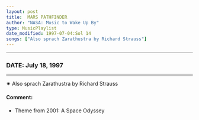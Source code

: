 ```yaml
---
layout: post
title:  MARS PATHFINDER
author: "NASA: Music to Wake Up By"
type: MusicPlaylist
date_modified: 1997-07-04:Sol 14
songs: ["Also sprach Zarathustra by Richard Strauss"]
---
```


----
### DATE: July 18, 1997
----
✷ Also sprach Zarathustra by Richard Strauss

#### Comment:
* Theme from 2001: A Space Odyssey



<br/>
<center>
	<a target="_blank"
	   href="https://twitter.com/intent/tweet?hashtags=Space,NASA,Playlist,NASAWakeupCalls,SpaceProgram&text={{ page.author}}, '{{ page.songs.first }}' {{ page.title }}, {{ page.date | date: '%B %d, %Y' }}. {{ site.url }}{{ page.url }}&via=nasawakeupcalls"><i class="fab fa-twitter" alt="Tweet this page" style="font-size: 1.3em;"></i></a>
	&nbsp; 	<i class="fas fa-user-astronaut" style="font-size: 1.5em;"></i> &nbsp;
    <a type="amzn" search="'Also sprach Zarathustra by Richard Strauss'" category="popular music">
    <i class="fab fa-amazon" style="font-size: 1.3em;"></i></a>
</center>
